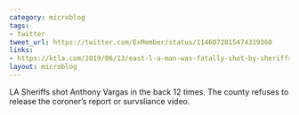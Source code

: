 ```yaml
---
category: microblog
tags:
- twitter
tweet_url: https://twitter.com/ExMember/status/1146072815474319360
links:
- https://ktla.com/2019/06/13/east-l-a-man-was-fatally-shot-by-sheriffs-deputies-in-the-back-of-his-head-and-another-dozen-times-family-says/
layout: microblog
---
```

LA Sheriffs shot Anthony Vargas in the back 12 times. The county refuses to release the coroner’s report or survsliance video.
